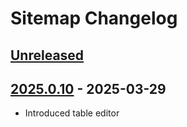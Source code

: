 <!-- Keep a Changelog guide -> https://keepachangelog.com -->

# Sitemap Changelog

## [Unreleased]

## [2025.0.10] - 2025-03-29

- Introduced table editor

[Unreleased]: https://github.com/xepozz/sitemap-plugin/compare/v2025.0.10...HEAD
[2025.0.10]: https://github.com/xepozz/sitemap-plugin/commits/v2025.0.10
